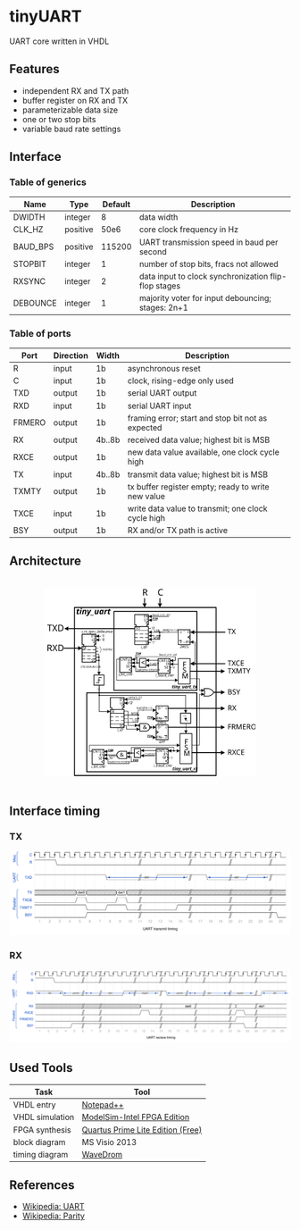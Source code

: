 # tinyUART
UART core written in VHDL


## Features

* independent RX and TX path
* buffer register on RX and TX
* parameterizable data size
* one or two stop bits
* variable baud rate settings


## Interface

### Table of generics

| Name     | Type     | Default | Description                                          |
| -------- | -------- | ------- | ---------------------------------------------------- |
| DWIDTH   | integer  | 8       | data width                                           |
| CLK_HZ   | positive | 50e6    | core clock frequency in Hz                           |
| BAUD_BPS | positive | 115200  | UART transmission speed in baud per second           |
| STOPBIT  | integer  | 1       | number of stop bits, fracs not allowed               |
| RXSYNC   | integer  | 2       | data input to clock synchronization flip-flop stages |
| DEBOUNCE | integer  | 1       | majority voter for input debouncing; stages: 2n+1    |


### Table of ports

| Port     | Direction | Width  | Description                                        |
| -------- | --------- | ------ | -------------------------------------------------- |
| R        | input     | 1b     | asynchronous reset                                 |
| C        | input     | 1b     | clock, rising-edge only used                       |
| TXD      | output    | 1b     | serial UART output                                 |
| RXD      | input     | 1b     | serial UART input                                  |
| FRMERO   | output    | 1b     | framing error; start and stop bit not as expected  |
| RX       | output    | 4b..8b | received data value; highest bit is MSB            |
| RXCE     | output    | 1b     | new data value available, one clock cycle high     |
| TX       | input     | 4b..8b | transmit data value; highest bit is MSB            |
| TXMTY    | output    | 1b     | tx buffer register empty; ready to write new value |
| TXCE     | input     | 1b     | write data value to transmit; one clock cycle high |
| BSY      | output    | 1b     | RX and/or TX path is active                        |


## Architecture

<br/>
<center><img src="./99_md/tiny_uart_arch.svg" height="75%" width="75%" alt="block level diagram" title="tiny UART simplified system architecture" /></center>
<br/>


## Interface timing

### TX

<center><img src="./99_md/tiny_uart_if_timing_tx.svg" height="100%" width="100%" alt="timing diagram tiny UART" title="interface timing UART transmit" /></center>


### RX

<center><img src="./99_md/tiny_uart_if_timing_rx.svg" height="100%" width="100%" alt="timing diagram tiny UART" title="interface timing UART receive" /></center>


## Used Tools

| Task            | Tool                                                                                     |
| --------------- | ---------------------------------------------------------------------------------------- |
| VHDL entry      | [Notepad++](https://notepad-plus-plus.org)                                               |
| VHDL simulation | [ModelSim-Intel FPGA Edition](http://fpgasoftware.intel.com/?product=modelsim_ae#tabs-2) |
| FPGA synthesis  | [Quartus Prime Lite Edition (Free)](http://fpgasoftware.intel.com/?edition=lite)         |
| block diagram   | MS Visio 2013                                                                            |
| timing diagram  | [WaveDrom](https://github.com/wavedrom/wavedrom.github.io/releases)                      |


## References

* [Wikipedia: UART](https://en.wikipedia.org/wiki/Universal_asynchronous_receiver-transmitter)
* [Wikipedia: Parity](https://en.wikipedia.org/wiki/Parity_bit)
